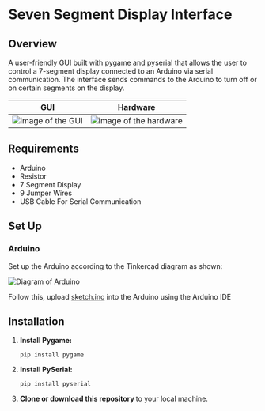 <h1>Seven Segment Display Interface</h1>

<h2>Overview</h2>
<p>A user-friendly GUI built with pygame and pyserial that allows the user to control a 7-segment display connected to an Arduino via serial communication. The interface sends commands to the Arduino
to turn off or on certain segments on the display.</p>

GUI            |  Hardware
:-------------------------:|:-------------------------:
![image of the GUI](https://github.com/user-attachments/assets/9a909354-3cb0-42ed-af4d-aefa7452212d) | ![image of the hardware](https://github.com/user-attachments/assets/c0629243-1fea-4d5b-a1ea-dcf9d9f8f2d9)







<h2>Requirements</h2>
<ul>
  <li>Arduino</li>
  <li>Resistor</li>
  <li>7 Segment Display</li>
  <li>9 Jumper Wires</li>
  <li>USB Cable For Serial Communication</li>
</ul>

<h2>Set Up</h2>
<h3>Arduino</h3>
<p>Set up the Arduino according to the Tinkercad diagram as shown:</p>

![Diagram of Arduino](https://github.com/user-attachments/assets/00a2dfd1-bb56-476b-8df9-c68402fb982e)



Follow this, upload [sketch.ino](sketch.ino) into the Arduino using the Arduino IDE


<h2>Installation</h2>
<ol>
  <li><b>Install Pygame:</b></li>

  ```
  pip install pygame
  ```

  <li><b>Install PySerial:</b></li>

  ```
  pip install pyserial
  ```

 <li><b>Clone or download this repository </b> to your local machine.</li>
</ol>
